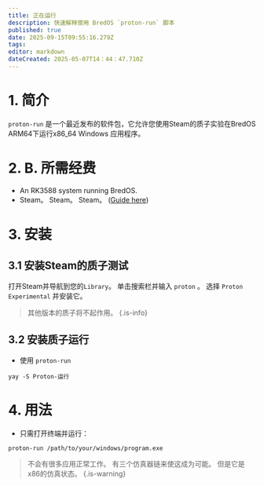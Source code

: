 ```yaml
---
title: 正在运行
description: 快速解释使用 BredOS `proton-run` 脚本
published: true
date: 2025-09-15T09:55:16.279Z
tags:
editor: markdown
dateCreated: 2025-05-07T14：44：47.710Z
---
```


# 1. 简介

`proton-run` 是一个最近发布的软件包，它允许您使用Steam的质子实验在BredOS ARM64下运行x86_64 Windows 应用程序。

# 2. B. 所需经费

- An RK3588 system running BredOS.
- Steam。 Steam。 Steam。 ([Guide here](/how-to/how-to-install-steam))

# 3. 安装

## 3.1 安装Steam的质子测试

打开Steam并导航到您的`Library`。 单击搜索栏并输入 `proton` 。 选择 `Proton Experimental` 并安装它。

> 其他版本的质子将不起作用。
> {.is-info}

## 3.2 安装质子运行

- 使用 `proton-run`

```
yay -S Proton-运行
```

# 4. 用法

- 只需打开终端并运行：

```
proton-run /path/to/your/windows/program.exe
```

> 不会有很多应用正常工作。 有三个仿真器链来使这成为可能。
> 但是它是x86的仿真状态。
> {.is-warning}
